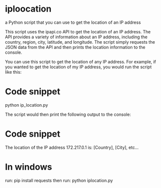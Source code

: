 # iploocation
 a Python script that you can use to get the location of an IP address

 This script uses the ipapi.co API to get the location of an IP address. The API provides a variety of information about an IP address, including the country, region, city, latitude, and longitude. The script simply requests the JSON data from the API and then prints the location information to the console.

You can use this script to get the location of any IP address. For example, if you wanted to get the location of my IP address, you would run the script like this:

# Code snippet
python ip_location.py

The script would then print the following output to the console:

# Code snippet
The location of the IP address 172.217.0.1 is: [Country], [City], etc...

# In windows
run: pip install requests
then run: python iplocation.py